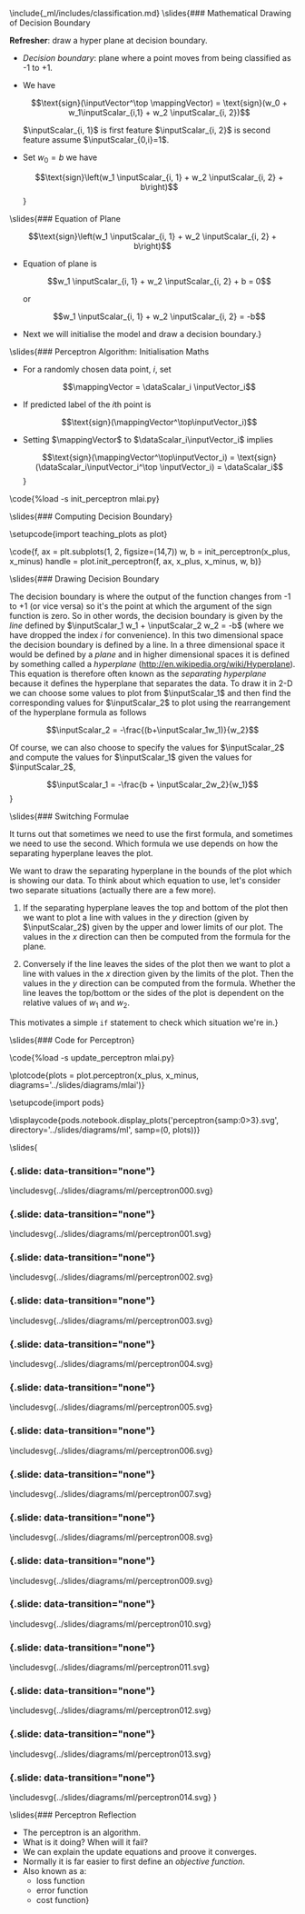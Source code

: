 \include{_ml/includes/classification.md}
\slides{### Mathematical Drawing of Decision Boundary

**Refresher**: draw a hyper plane at decision boundary.
 - *Decision boundary*: plane where a point moves from being classified as -1 to +1. 
 - We have

   $$\text{sign}(\inputVector^\top \mappingVector) = \text{sign}(w_0 + w_1\inputScalar_{i,1} + w_2 \inputScalar_{i, 2})$$

   $\inputScalar_{i, 1}$ is first feature $\inputScalar_{i, 2}$ is second feature assume $\inputScalar_{0,i}=1$. 
 
 - Set $w_0 = b$ we have
 
   $$\text{sign}\left(w_1 \inputScalar_{i, 1} + w_2 \inputScalar_{i, 2} + b\right)$$}
   
\slides{### Equation of Plane

$$\text{sign}\left(w_1 \inputScalar_{i, 1} + w_2 \inputScalar_{i, 2} + b\right)$$

- Equation of plane is 
  
  $$w_1 \inputScalar_{i, 1} + w_2 \inputScalar_{i, 2} + b = 0$$ 
  
  or
  
  $$w_1 \inputScalar_{i, 1} + w_2 \inputScalar_{i, 2} = -b$$ 
    
- Next we will initialise the model and draw a decision boundary.}

\slides{### Perceptron Algorithm: Initialisation Maths

- For a randomly chosen data point, $i$, set

  $$\mappingVector = \dataScalar_i \inputVector_i$$

- If predicted label of the $i$th point is 

  $$\text{sign}(\mappingVector^\top\inputVector_i)$$

- Setting $\mappingVector$ to $\dataScalar_i\inputVector_i$ implies

  $$\text{sign}(\mappingVector^\top\inputVector_i) = \text{sign}(\dataScalar_i\inputVector_i^\top \inputVector_i) = \dataScalar_i$$}
  
\code{%load -s init_perceptron mlai.py}

\slides{### Computing Decision Boundary}

\setupcode{import teaching_plots as plot}

\code{f, ax = plt.subplots(1, 2, figsize=(14,7))
w, b = init_perceptron(x_plus, x_minus)
handle = plot.init_perceptron(f, ax, x_plus, x_minus, w, b)}

\slides{### Drawing Decision Boundary

The decision boundary is where the output of the function changes from -1 to +1 (or vice versa) so it's the point at which the argument of the $\text{sign}$ function is zero. So in other words, the decision boundary is given by the *line* defined by $\inputScalar_1 w_1 + \inputScalar_2 w_2 = -b$ (where we have dropped the index $i$ for convenience). In this two dimensional space the decision boundary is defined by a line. In a three dimensional space it would be defined by a *plane*  and in higher dimensional spaces it is defined by something called a *hyperplane* (http://en.wikipedia.org/wiki/Hyperplane). This equation is therefore often known as the *separating hyperplane* because it defines the hyperplane that separates the data. To draw it in 2-D we can choose some values to plot from $\inputScalar_1$ and then find the corresponding values for $\inputScalar_2$ to plot using the rearrangement of the hyperplane formula as follows

$$\inputScalar_2 = -\frac{(b+\inputScalar_1w_1)}{w_2}$$

Of course, we can also choose to specify the values for $\inputScalar_2$ and compute the values for $\inputScalar_1$ given the values for $\inputScalar_2$,

$$\inputScalar_1 = -\frac{b + \inputScalar_2w_2}{w_1}$$}

\slides{### Switching Formulae

It turns out that sometimes we need to use the first formula, and sometimes we need to use the second. Which formula we use depends on how the separating hyperplane leaves the plot. 

We want to draw the separating hyperplane in the bounds of the plot which is showing our data. To think about which equation to use, let's consider two separate situations (actually there are a few more). 

1. If the separating hyperplane leaves the top and bottom of the plot then we want to plot a line with values in the $y$ direction (given by $\inputScalar_2$) given by the upper and lower limits of our plot. The values in the $x$ direction can then be computed from the formula for the plane. 

2. Conversely if the line leaves the sides of the plot then we want to plot a line with values in the $x$ direction given by the limits of the plot. Then the values in the $y$ direction can be computed from the formula. Whether the line leaves the top/bottom or the sides of the plot is dependent on the relative values of $w_1$ and $w_2$. 

This motivates a simple `if` statement to check which situation we're in.}

\slides{### Code for Perceptron}

\code{%load -s update_perceptron mlai.py}

\plotcode{plots = plot.perceptron(x_plus, x_minus, diagrams='../slides/diagrams/mlai')}

\setupcode{import pods}

\displaycode{pods.notebook.display_plots('perceptron{samp:0>3}.svg', directory='../slides/diagrams/ml', samp=(0, plots))}

\slides{
### {.slide: data-transition="none"}

\includesvg{../slides/diagrams/ml/perceptron000.svg}

### {.slide: data-transition="none"}

\includesvg{../slides/diagrams/ml/perceptron001.svg}

### {.slide: data-transition="none"}

\includesvg{../slides/diagrams/ml/perceptron002.svg}

### {.slide: data-transition="none"}

\includesvg{../slides/diagrams/ml/perceptron003.svg}

### {.slide: data-transition="none"}

\includesvg{../slides/diagrams/ml/perceptron004.svg}

### {.slide: data-transition="none"}

\includesvg{../slides/diagrams/ml/perceptron005.svg}

### {.slide: data-transition="none"}

\includesvg{../slides/diagrams/ml/perceptron006.svg}

### {.slide: data-transition="none"}

\includesvg{../slides/diagrams/ml/perceptron007.svg}

### {.slide: data-transition="none"}

\includesvg{../slides/diagrams/ml/perceptron008.svg}

### {.slide: data-transition="none"}

\includesvg{../slides/diagrams/ml/perceptron009.svg}

### {.slide: data-transition="none"}

\includesvg{../slides/diagrams/ml/perceptron010.svg}

### {.slide: data-transition="none"}

\includesvg{../slides/diagrams/ml/perceptron011.svg}

### {.slide: data-transition="none"}

\includesvg{../slides/diagrams/ml/perceptron012.svg}

### {.slide: data-transition="none"}

\includesvg{../slides/diagrams/ml/perceptron013.svg}

### {.slide: data-transition="none"}

\includesvg{../slides/diagrams/ml/perceptron014.svg}
}

\slides{### Perceptron Reflection

 - The perceptron is an algorithm. 
 - What is it doing? When will it fail?
 - We can explain the update equations and proove it converges.
 - Normally it is far easier to first define an *objective function*.
 - Also known as a:
     - loss function
     - error function
     - cost function}
